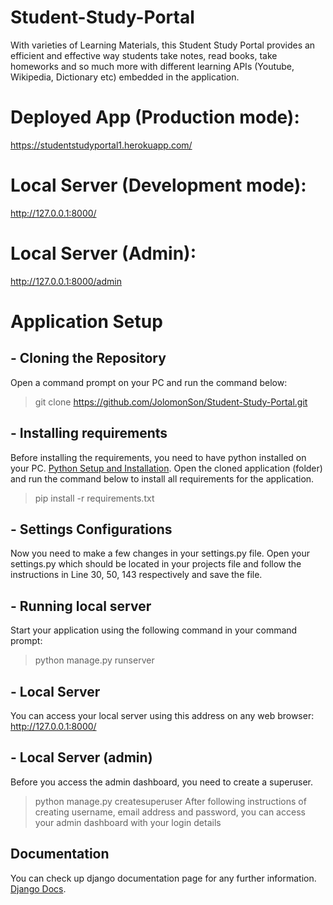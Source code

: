 # Student-Study-Portal
With varieties of Learning Materials, this Student Study Portal provides an efficient and effective way students take notes, read books, take homeworks and so much more with different learning APIs (Youtube, Wikipedia, Dictionary etc) embedded in the application.

# Deployed App (Production mode):
https://studentstudyportal1.herokuapp.com/
# Local Server (Development mode):
http://127.0.0.1:8000/
# Local Server (Admin):
http://127.0.0.1:8000/admin
# Application Setup
## - Cloning the Repository
Open a command prompt on your PC and run the command below:
> git clone https://github.com/JolomonSon/Student-Study-Portal.git
## - Installing requirements
Before installing the requirements, you need to have python installed on your PC.
[Python Setup and Installation](https://realpython.com/installing-python/).
Open the cloned application (folder) and run the command below to install all requirements for the application.
> pip install -r requirements.txt
## - Settings Configurations
Now you need to make a few changes in your settings.py file. 
Open your settings.py which should be located in your projects file and follow the instructions in Line 30, 50, 143 respectively and save the file.
## - Running local server
Start your application using the following command in your command prompt:
> python manage.py runserver
## - Local Server
You can access your local server using this address on any web browser:
http://127.0.0.1:8000/
## - Local Server (admin)
Before you access the admin dashboard, you need to create a superuser.
> python manage.py createsuperuser
After following instructions of creating username, email address and password, you can access your admin dashboard with your login details
## Documentation
You can check up django documentation page for any further information.
[Django Docs](https://docs.djangoproject.com/en/4.0/).

